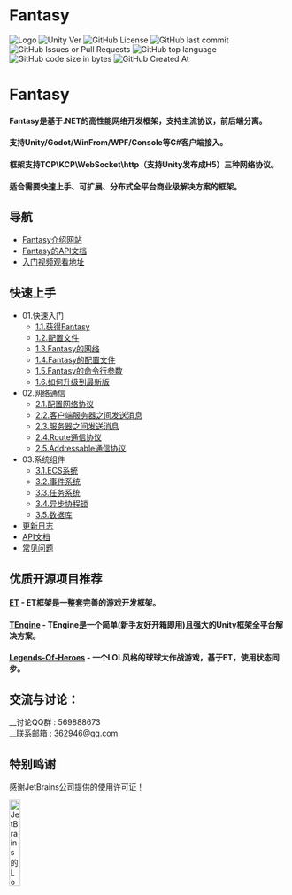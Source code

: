 # Fantasy
![Logo](Docs/Logo.png)
![Unity Ver](https://img.shields.io/badge/Unity%20Ver-2021.3.14++-blue.svg?style=flat-square)
![GitHub License](https://img.shields.io/github/license/qq362946/Fantasy)
![GitHub last commit](https://img.shields.io/github/last-commit/qq362946/Fantasy)
![GitHub Issues or Pull Requests](https://img.shields.io/github/issues/qq362946/Fantasy)
![GitHub top language](https://img.shields.io/github/languages/top/qq362946/Fantasy)
![GitHub code size in bytes](https://img.shields.io/github/languages/code-size/qq362946/Fantasy)
![GitHub Created At](https://img.shields.io/github/created-at/qq362946/Fantasy)
# Fantasy
#### Fantasy是基于.NET的高性能网络开发框架，支持主流协议，前后端分离。
#### 支持Unity/Godot/WinFrom/WPF/Console等C#客户端接入。
#### 框架支持TCP\KCP\WebSocket\http（支持Unity发布成H5）三种网络协议。 
#### 适合需要快速上手、可扩展、分布式全平台商业级解决方案的框架。
## 导航
* [Fantasy介绍网站](https://www.code-fantasy.com/)
* [Fantasy的API文档](https://www.code-fantasy.com/doc/api/Fantasy.html)
* [入门视频观看地址](https://space.bilibili.com/382126312)
## 快速上手
* 01.快速入门
  * [1.1.获得Fantasy](https://www.code-fantasy.com/top/download-fantasy/)
  * [1.2.配置文件](https://www.code-fantasy.com/top/config-file/)
  * [1.3.Fantasy的网络](https://www.code-fantasy.com/top/use-network/)
  * [1.4.Fantasy的配置文件](https://www.code-fantasy.com/top/config-file/)
  * [1.5.Fantasy的命令行参数](https://www.code-fantasy.com/top/command-line-parameter/)
  * [1.6.如何升级到最新版](https://www.code-fantasy.com/top/upgrade/)
* 02.网络通信
  * [2.1.配置网络协议](https://www.code-fantasy.com/network/network-protocols/)
  * [2.2.客户端服务器之间发送消息](https://www.code-fantasy.com/network/session/)
  * [2.3.服务器之间发送消息](https://www.code-fantasy.com/network/networkmessagingomponent/)
  * [2.4.Route通信协议](https://www.code-fantasy.com/network/network-route/)
  * [2.5.Addressable通信协议](https://www.code-fantasy.com/network/network-addressable/)
* 03.系统组件
  * [3.1.ECS系统](https://www.code-fantasy.com/core/ecs/)
  * [3.2.事件系统](https://www.code-fantasy.com/core/event/)
  * [3.3.任务系统](https://www.code-fantasy.com/core/task/)
  * [3.4.异步协程锁](https://www.code-fantasy.com/core/lock/)
  * [3.5.数据库](https://www.code-fantasy.com/core/db/)
* [更新日志](https://www.code-fantasy.com/changelog/)
* [API文档](https://www.code-fantasy.com/doc/api/Fantasy.html)
* [常见问题](https://www.code-fantasy.com/question/)

## 优质开源项目推荐
#### <a href="https://github.com/egametang/ET"><strong>ET</strong></a> - ET框架是一整套完善的游戏开发框架。
#### <a href="https://github.com/ALEXTANGXIAO/TEngine"><strong>TEngine</strong></a> - TEngine是一个简单(新手友好开箱即用)且强大的Unity框架全平台解决方案。
#### <a href="https://github.com/FlameskyDexive/Legends-Of-Heroes"><strong>Legends-Of-Heroes</strong></a> - 一个LOL风格的球球大作战游戏，基于ET，使用状态同步。
## 交流与讨论：  
__讨论QQ群 : 569888673  
__联系邮箱  : 362946@qq.com
## 特别鸣谢

感谢JetBrains公司提供的使用许可证！

<p><a href="https://www.jetbrains.com/?from=fantasy">
<img src="https://user-images.githubusercontent.com/8274346/223466125-611c027a-61f3-4ea0-a96d-4052283da746.png" alt="JetBrains的Logo" width="20%" height="20%"></a></p>

